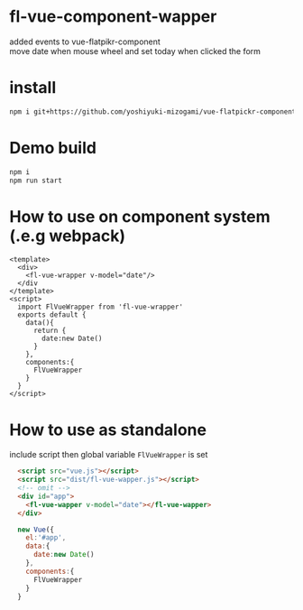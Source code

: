 # fl-vue-component-wapper
added events  to vue-flatpikr-component  
move date when mouse wheel  and set today when clicked the form
# install
```sh
npm i git+https://github.com/yoshiyuki-mizogami/vue-flatpickr-component-wapper
```

# Demo build
```sh
npm i
npm run start
```

# How to use on component system (.e.g webpack)
```vue
<template>
  <div>
    <fl-vue-wrapper v-model="date"/>
  </div
</template>
<script>
  import FlVueWrapper from 'fl-vue-wrapper'
  exports default {
    data(){
      return {
        date:new Date()
      }
    },
    components:{
      FlVueWrapper
    }
  }
</script>
```

# How to use as standalone
include script then global variable `FlVueWrapper` is set
```html
  <script src="vue.js"></script>
  <script src="dist/fl-vue-wapper.js"></script>
  <!-- omit -->
  <div id="app">
    <fl-vue-wapper v-model="date"></fl-vue-wapper>
  </div>
```
```js
  new Vue({
    el:'#app',
    data:{
      date:new Date()
    },
    components:{
      FlVueWrapper
    }
  }
```